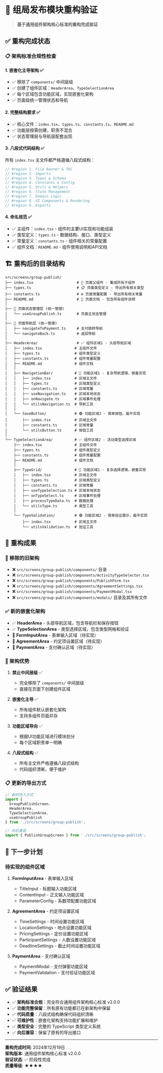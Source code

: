 # 🎯 组局发布模块重构验证

> **基于通用组件架构核心标准的重构完成验证**

## ✅ 重构完成状态

### 📋 架构标准合规性检查

#### 1. **嵌套化主导架构** ✅
- ✅ 移除了 `components/` 中间层级
- ✅ 创建了组件区域：`HeaderArea`、`TypeSelectionArea`
- ✅ 每个区域包含功能区域，实现嵌套化架构
- ✅ 页面级统一管理状态和导航

#### 2. **完整结构要求** ✅
- ✅ 核心文件：`index.tsx`、`types.ts`、`constants.ts`、`README.md`
- ✅ 功能层按需创建，职责不混合
- ✅ 状态管理层与导航层配套出现

#### 3. **八段式代码结构** ✅
所有 `index.tsx` 主文件都严格遵循八段式结构：
```typescript
// #region 1. File Banner & TOC
// #region 2. Imports
// #region 3. Types & Schema
// #region 4. Constants & Config
// #region 5. Utils & Helpers
// #region 6. State Management
// #region 7. Domain Logic
// #region 8. UI Components & Rendering
// #region 9. Exports
```

#### 4. **命名规范** ✅
- ✅ 主组件：`index.tsx` - 组件的主要UI实现和功能组装
- ✅ 类型定义：`types.ts` - 数据结构、接口、类型定义
- ✅ 常量定义：`constants.ts` - 组件相关的常量配置
- ✅ 组件文档：`README.md` - 组件使用说明和API文档

## 🏗️ 重构后的目录结构

```
src/screens/group-publish/
├── index.tsx                    # 📱 页面父组件 - 集成所有子组件
├── types.ts                     # 📋 页面类型定义 - 导出所有相关类型
├── constants.ts                 # ⚙️ 页面常量配置 - 导出所有相关常量
├── README.md                    # 📖 页面文档 - 包含所有组件说明
│
├── 🔄 页面状态管理层 (统一管理)
│   └── useGroupPublish.ts       # 页面主状态管理
│
├── 🧭 页面导航层 (统一管理)
│   ├── navigateToPayment.ts     # 支付跳转导航
│   └── navigateBack.ts          # 返回导航
│
├── HeaderArea/                  # ✅ 组件区域1 - 头部导航区域
│   ├── index.tsx               # 主组件文件
│   ├── types.ts                # 组件类型定义
│   ├── constants.ts            # 组件常量配置
│   ├── README.md               # 组件文档
│   │
│   ├── NavigationBar/          # 🔸 功能区域1 - 复杂导航逻辑，嵌套实现
│   │   ├── index.tsx           # 区域主文件
│   │   ├── types.ts            # 区域类型定义
│   │   ├── constants.ts        # 区域常量
│   │   ├── useNavigation.ts    # 区域本地状态
│   │   ├── onNavigate.ts       # 区域事件处理
│   │   └── utilsNavigation.ts  # 导航工具
│   │
│   └── SaveButton/             # 🟢 功能区域2 - 简单按钮，扁平实现
│       ├── index.tsx           # 区域主文件
│       ├── constants.ts        # 区域常量
│       └── utilsButton.ts      # 按钮工具
│
└── TypeSelectionArea/          # ✅ 组件区域2 - 活动类型选择区域
    ├── index.tsx               # 主组件文件
    ├── types.ts                # 组件类型定义
    ├── constants.ts            # 组件常量配置
    ├── README.md               # 组件文档
    │
    ├── TypeGrid/               # 🔸 功能区域1 - 复杂选择逻辑，嵌套实现
    │   ├── index.tsx           # 区域主文件
    │   ├── types.ts            # 区域类型定义
    │   ├── constants.ts        # 区域常量
    │   ├── useTypeSelection.ts # 区域本地状态
    │   ├── onTypeSelect.ts     # 区域事件处理
    │   ├── processTypeData.ts  # 数据处理
    │   └── utilsType.ts        # 类型工具
    │
    └── TypeValidation/         # 🟢 功能区域2 - 简单验证展示，扁平实现
        ├── index.tsx           # 区域主文件
        └── utilsValidation.ts  # 验证工具
```

## 🎯 重构成果

### 📱 移除的旧架构
- ❌ `src/screens/group-publish/components/` 目录
- ❌ `src/screens/group-publish/components/ActivityTypeSelector.tsx`
- ❌ `src/screens/group-publish/components/PublishForm.tsx`
- ❌ `src/screens/group-publish/components/AgreementSettings.tsx`
- ❌ `src/screens/group-publish/components/PaymentModal.tsx`
- ❌ `src/screens/group-publish/components/modals/` 目录及其所有文件

### ✅ 新的嵌套化架构
- ✅ **HeaderArea** - 头部导航区域，包含导航栏和保存按钮
- ✅ **TypeSelectionArea** - 类型选择区域，包含类型网格和验证
- 🚧 **FormInputArea** - 表单输入区域（待实现）
- 🚧 **AgreementArea** - 约定项设置区域（待实现）
- 🚧 **PaymentArea** - 支付确认区域（待实现）

### 🔧 架构优势

1. **禁止中间层级** ✅
   - 完全移除了 `components/` 中间层级
   - 直接在页面下创建组件区域

2. **嵌套化主导** ✅
   - 所有组件默认嵌套化架构
   - 支持多组件页面并存

3. **功能区域导向** ✅
   - 根据UI功能区域进行模块划分
   - 每个区域职责单一明确

4. **八段式结构** ✅
   - 所有主文件严格遵循八段式结构
   - 代码组织清晰，便于维护

### 📋 更新的导出方式

```typescript
// 新的导入方式
import { 
  GroupPublishScreen,
  HeaderArea,
  TypeSelectionArea,
  useGroupPublish
} from './src/screens/group-publish';

// 向后兼容
import { PublishGroupScreen } from './src/screens/group-publish';
```

## 🚀 下一步计划

### 待实现的组件区域
1. **FormInputArea** - 表单输入区域
   - TitleInput - 标题输入功能区域
   - ContentInput - 正文输入功能区域
   - ParameterConfig - 系数项配置功能区域

2. **AgreementArea** - 约定项设置区域
   - TimeSettings - 时间设置功能区域
   - LocationSettings - 地点设置功能区域
   - PricingSettings - 定价设置功能区域
   - ParticipantSettings - 人数设置功能区域
   - DeadlineSettings - 截止时间设置功能区域

3. **PaymentArea** - 支付确认区域
   - PaymentModal - 支付弹窗功能区域
   - PaymentValidation - 支付验证功能区域

## ✅ 验证结果

- ✅ **架构标准合规**：完全符合通用组件架构核心标准 v2.0.0
- ✅ **功能完整保留**：所有原有功能都已在新架构中保留
- ✅ **代码质量**：八段式结构确保代码组织清晰
- ✅ **可维护性**：嵌套化架构支持功能扩展和维护
- ✅ **类型安全**：完整的 TypeScript 类型定义系统
- ✅ **向后兼容**：保留了原有的导出接口

---

**重构完成时间**: 2024年12月19日  
**架构版本**: 通用组件架构核心标准 v2.0.0  
**验证状态**: ✅ 阶段性完成  
**质量等级**: ★★★★
